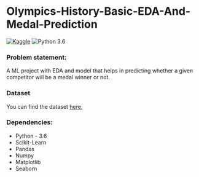 # Olympics-History-Basic-EDA-And-Medal-Prediction


 [![Kaggle](https://img.shields.io/badge/Dataset-Kaggle-blue.svg)](https://www.kaggle.com/heesoo37/120-years-of-olympic-history-athletes-and-results) ![Python 3.6](https://img.shields.io/badge/Python-3.6-brightgreen.svg)

### Problem statement:
A ML project with EDA and model that helps in predicting whether a given competitor will be a medal winner or not.

### Dataset
You can find the dataset [here.](https://www.kaggle.com/heesoo37/120-years-of-olympic-history-athletes-and-results)

### Dependencies:
* Python - 3.6
* Scikit-Learn
* Pandas
* Numpy
* Matplotlib
* Seaborn
